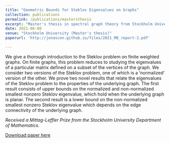 ```yaml
---
title: "Geometric Bounds for Steklov Eigenvalues on Graphs"
collection: publications
permalink: /publications/mastersthesis
excerpt: "Master's thesis in spectral graph theory from Stockholm University. Received a *Mittag-Leffler Prize for excellent Master's theses* from the Stockholm University Department of Mathematics."
date: 2021-06-08
venue: "Stockholm University (Master's thesis)"
paperurl: 'http://jonascon.github.io/files/2021_M8_report-2.pdf'

---
```

We give a thorough introduction to the Steklov problem on finite weighted graphs. On finite graphs, this problem reduces to studying the eigenvalues of a particular matrix defined on a subset of the vertices of the graph. We consider two versions of the Steklov problem, one of which is a ’normalized’ version of the other. We prove two novel results that relate the eigenvalues of the Steklov problem to the properties of the underlying graph. The first result consists of upper bounds on the normalized and non-normalized smallest nonzero Steklov eigenvalue, which hold when the underlying graph is planar. The second result is a lower bound on the non-normalized smallest nonzero Steklov eigenvalue which depends on the edge connectivity of the underlying graph.

*Received a Mittag-Leffler Prize from the Stockholm University Department of Mathematics.*

[Download paper here](http://jonascon.github.io/files/2021_M8_report-2.pdf)

